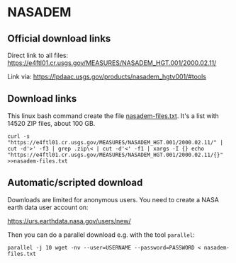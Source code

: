 # NASADEM

## Official download links

Direct link to all files: https://e4ftl01.cr.usgs.gov/MEASURES/NASADEM_HGT.001/2000.02.11/

Link via: https://lpdaac.usgs.gov/products/nasadem_hgtv001/#tools


## Download links

This linux bash command create the file [nasadem-files.txt](./nasadem-files.txt). It's a list with 14520 ZIP files, about 100 GB. 

`
curl -s "https://e4ftl01.cr.usgs.gov/MEASURES/NASADEM_HGT.001/2000.02.11/" | cut -d'>' -f3 | grep .zip\< | cut -d'<' -f1 | xargs -I {} echo "https://e4ftl01.cr.usgs.gov/MEASURES/NASADEM_HGT.001/2000.02.11/{}" >>nasadem-files.txt
`

## Automatic/scripted download

Downloads are limited for anonymous users. You need to create a NASA earth data user account on:

https://urs.earthdata.nasa.gov/users/new/



Then you can do a parallel download e.g. with the tool `parallel`:

`
parallel -j 10 wget -nv --user=USERNAME --password=PASSWORD < nasadem-files.txt
`

